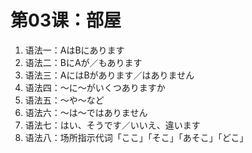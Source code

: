 # 第03课：部屋

1. 语法一：AはBにあります
2. 语法二：BにAが／もあります
3. 语法三：AにはBがあります／はありません
4. 语法四：～に～がいくつありますか
5. 语法五：～や～など
6. 语法六：～は～ではありません
7. 语法七：はい、そうです／いいえ、違います
8. 语法八：场所指示代词「ここ」「そこ」「あそこ」「どこ」